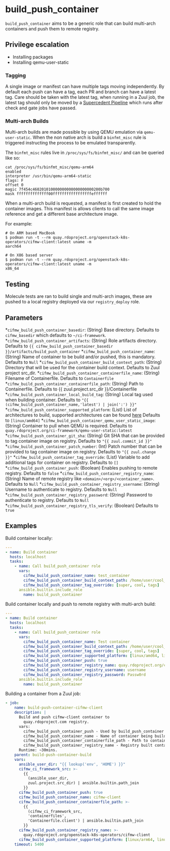 # build_push_container

`build_push_container` aims to be a generic role that can build multi-arch containers and push them to remote registry.

## Privilege escalation

- Installing packages
- Installing qemu-user-static

### Tagging

A single image or manifest can have multiple tags moving independently. By default each push can have a tag, each PR and branch can have a latest tag.
Care should be taken with the latest tag, when running in a Zuul job, the latest tag should only be moved by a [Supercedent Pipeline](https://zuul-ci.org/docs/zuul/latest/config/pipeline.html#value-pipeline.manager.supercedent) which runs after check and gate jobs have passed.

### Multi-arch Builds

Multi-arch builds are made possible by using QEMU emulation via `qemu-user-static`.
When the non native arch is build a `binfmt_misc` rule is triggered instructing the process to be emulated transparently.

The `binfmt_misc` rules live in `/proc/sys/fs/binfmt_misc/` and can be queried like so:

```shell
cat /proc/sys/fs/binfmt_misc/qemu-arm64
enabled
interpreter /usr/bin/qemu-arm64-static
flags: F
offset 0
magic 7f454c460201010000000000000000000200b700
mask ffffffffffffff00fffffffffffffffffeffffff
```

When a multi-arch build is requested, a manifest is first created to hold the container images. This manifest is allows clients to call the same image reference and get a different base architecture image.

For example:

```shell
# On ARM based MacBook
$ podman run -t --rm quay.rdoproject.org/openstack-k8s-operators/cifmw-client:latest uname -m
aarch64

# On X86 based server
$ podman run -t --rm quay.rdoproject.org/openstack-k8s-operators/cifmw-client:latest uname -m
x86_64
```

## Testing

Molecule tests are ran to build single and multi-arch images, these are pushed to a local registry deployed via our `registry_deploy` role.

## Parameters

*`cifmw_build_push_container_basedir`: (String) Base directory. Defaults to `cifmw_basedir` which  defaults to `~/ci-framework`.
*`cifmw_build_push_container_artifacts`: (String) Role artifacts directory. Defaults to `{{ cifmw_build_push_container_basedir }}/artifacts/build_push_container`
*`cifmw_build_push_container_name`: (String) Name of container to be build and/or pushed, this is mandatory. Defaults to `Null`
*`cifmw_build_push_container_build_context_path`: (String) Directory that will be used for the container build context. Defaults to Zuul project src_dir.
*`cifmw_build_push_container_containerfile_name`: (String) Filename of Containerfile. Defaults to `Containerfile`
*`cifmw_build_push_container_containerfile_path`: (String) Path to Containerfile. Defaults to {{ zuul.project.src_dir }}/Containerfile
*`cifmw_build_push_container_local_build_tag`: (String) Local tag used when building container. Defaults to `"{{ (cifmw_build_push_container_name,'latest') | join(':') }}"`
*`cifmw_build_push_container_supported_platform`: (List) List of architectures to build, supported architectures can be found [here](https://github.com/multiarch/qemu-user-static) Defaults to `[linux/amd64]`
*`cifmw_build_push_container_qemu_user_static_image`: (String) Container to pull when QEMU is required. Defaults to `quay.rdoproject.org/ci-framework/qemu-user-static:latest`
*`cifmw_build_push_container_git_sha`: (String) Git SHA that can be provided to tag container image on registry. Defaults to `"{{ zuul.commit_id }}"`
*`cifmw_build_push_container_patch_number`: (Int) Patch number that can be provided to tag container image on registry. Defaults to `"{{ zuul.change }}"`
*`cifmw_build_push_container_tag_override`: (List) Variable to add additional tags for container on registry. Defaults to `[]`
*`cifmw_build_push_container_push`: (Boolean) Enables pushing to remote registry. Defaults to `false`
*`cifmw_build_push_container_registry_name`: (String) Name of remote registry like `<domain>/<org>/<container_name>`. Defaults to `Null`
*`cifmw_build_push_container_registry_username`: (String) Username to authenticate to registry. Defaults to `Null`
*`cifmw_build_push_container_registry_password`: (String) Password to authenticate to registry. Defaults to `Null`
*`cifmw_build_push_container_registry_tls_verify`: (Boolean) Defaults to `true`

## Examples

Build container locally:

```yaml
---
- name: Build container
  hosts: localhost
  tasks:
    - name: Call build_push_container role
      vars:
        cifmw_build_push_container_name: test_container
        cifmw_build_push_container_build_context_path: /home/user/cool_project
        cifmw_build_push_container_tag_override: [super, cool, tags]
      ansible.builtin.include_role
        name: build_push_container
```

Build container locally and push to remote registry with multi-arch build:

```yaml
---
- name: Build container
  hosts: localhost
  tasks:
    - name: Call build_push_container role
      vars:
        cifmw_build_push_container_name: Test container
        cifmw_build_push_container_build_context_path: /home/user/cool_project
        cifmw_build_push_container_tag_override: [super, cool, tags]
        cifmw_build_push_container_supported_platform: [linux/amd64, linux/arm64]
        cifmw_build_push_container_push: true
        cifmw_build_push_container_registry_name: quay.rdoproject.org/cool_project/test_container
        cifmw_build_push_container_registry_username: username
        cifmw_build_push_container_registry_password: Passw0rd
      ansible.builtin.include_role
        name: build_push_container
```

Building a container from a Zuul job:

```yaml
- job:
    name: build-push-container-cifmw-client
    description: |
      Build and push cifmw-client container to
        quay.rdoproject.com registry.
      vars:
        cifmw_build_push_container_push - Used by build_push_container role to trigger pushing to registry.
        cifmw_build_push_container_name - Name of container being build and pushed.
        cifmw_build_push_container_containerfile_path - Path to containerfile.
        cifmw_build_push_container_registry_name - Registry built containers will be pushed too.
      Runtime: ~30mins.
    parent: build-push-container-build
    vars:
      ansible_user_dir: "{{ lookup('env', 'HOME') }}"
      cifmw_ci_framework_src: >-
        {{
          (ansible_user_dir,
          zuul.project.src_dir) | ansible.builtin.path_join
        }}
      cifmw_build_push_container_push: true
      cifmw_build_push_container_name: cifmw-client
      cifmw_build_push_container_containerfile_path: >-
        {{
          (cifmw_ci_framework_src,
          'containerfiles',
          'Containerfile.client') | ansible.builtin.path_join
        }}
      cifmw_build_push_container_registry_name: >-
        quay.rdoproject.org/openstack-k8s-operators/cifmw-client
      cifmw_build_push_container_supported_platform: [linux/arm64, linux/amd64]
    timeout: 5400
```
